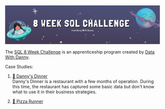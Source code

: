 <img src='https://raw.githubusercontent.com/jaquezux/SQL-8-week-challenge/main/sql8weekchallenge.png' /> <br>

The <a href='https://8weeksqlchallenge.com/about/'>SQL 8 Week Challenge</a> is an apprenticeship program created by <a href='https://www.datawithdanny.com/'>Data With Danny</a>.

Case Studies:

1) <a href='https://github.com/jaquezux/SQL-8-week-challenge/blob/main/case-study-1/case-study-1.md'>🍜 Danny's Dinner</a><br>
Danny's Dinner is a restaurant with a few months of operation. During this time, the restaurant has captured some basic data but don't know what to use it in their business strategies.

2) <a href='https://github.com/jaquezux/SQL-8-week-challenge/blob/main/case-study-2/case-study-2.md'>🍕 Pizza Runner</a><br>
